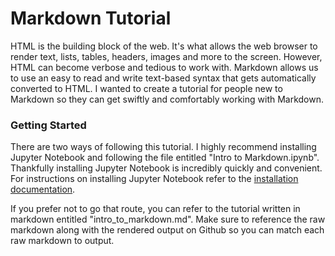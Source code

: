 # Markdown Tutorial

HTML is the building block of the web. It's what allows the web browser to render text, lists, tables, headers, images and more to the screen. However, HTML can become verbose and tedious to work with. Markdown allows us to use an easy to read and write text-based syntax that gets automatically converted to HTML. I wanted to create a tutorial for people new to Markdown so they can get swiftly and comfortably working with Markdown.  

### Getting Started

There are two ways of following this tutorial. I highly recommend installing Jupyter Notebook and following the file entitled "Intro to Markdown.ipynb". Thankfully installing Jupyter Notebook is incredibly quickly and convenient. For instructions on installing Jupyter Notebook refer to the [installation documentation](http://jupyter.readthedocs.io/en/latest/install.html).

If you prefer not to go that route, you can refer to the tutorial written in markdown entitled "intro_to_markdown.md". Make sure to reference the raw markdown along with the rendered output on Github so you can match each raw markdown to output.


